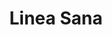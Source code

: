 ---
title: "Linea Sana"
url: /la-linea-de-la-concepcion/linea-sana/
shop: suplementos nutricionales
---